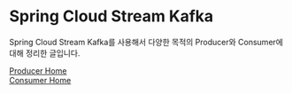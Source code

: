 # Spring Cloud Stream Kafka

Spring Cloud Stream Kafka를 사용해서 다양한 목적의 Producer와 Consumer에 대해 정리한 글입니다.

[Producer Home][spring-cloud-stream-kafka-producer-link] <br/>
[Consumer Home][spring-cloud-stream-kafka-consumer-link] <br/>

[comment]: <> (link list)
[spring-cloud-stream-kafka-producer-link]: producer/index "producer home"
[spring-cloud-stream-kafka-consumer-link]: consumer/index "consumer home"